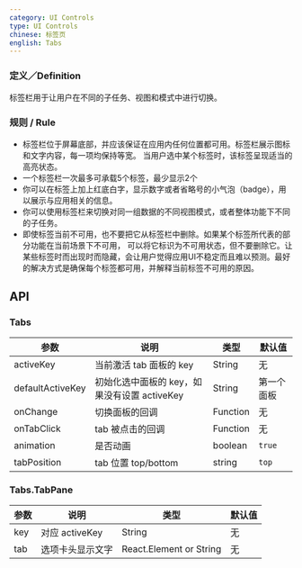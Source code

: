 ```yaml
---
category: UI Controls
type: UI Controls
chinese: 标签页
english: Tabs
---
```



### 定义／Definition
标签栏用于让用户在不同的子任务、视图和模式中进行切换。

### 规则 / Rule
- 标签栏位于屏幕底部，并应该保证在应用内任何位置都可用。标签栏展示图标和文字内容，每一项均保持等宽。
当用户选中某个标签时，该标签呈现适当的高亮状态。
- 一个标签栏一次最多可承载5个标签，最少显示2个
- 你可以在标签上加上红底白字，显示数字或者省略号的小气泡（badge），用以展示与应用相关的信息。
- 你可以使用标签栏来切换对同一组数据的不同视图模式，或者整体功能下不同的子任务。
- 即使标签当前不可用，也不要把它从标签栏中删除。如果某个标签所代表的部分功能在当前场景下不可用，
可以将它标识为不可用状态，但不要删除它。让某些标签时而出现时而隐藏，会让用户觉得应用UI不稳定而且难以预测。最好的解决方式是确保每个标签都可用，并解释当前标签不可用的原因。



## API

### Tabs

| 参数             | 说明                                         | 类型     | 默认值        |
|------------------|----------------------------------------------|----------|---------------|
| activeKey        | 当前激活 tab 面板的 key                      | String   | 无            |
| defaultActiveKey | 初始化选中面板的 key，如果没有设置 activeKey | String   | 第一个面板    |
| onChange         | 切换面板的回调                               | Function | 无            |
| onTabClick       | tab 被点击的回调                             | Function | 无            |
| animation |  是否动画    |  boolean   |    `true`    |
| tabPosition |    tab 位置 top/bottom        |  string    |    `top`        |


### Tabs.TabPane

| 参数 | 说明             | 类型                    | 默认值 |
|------|------------------|-------------------------|--------|
| key  | 对应 activeKey   | String                  | 无     |
| tab  | 选项卡头显示文字 | React.Element or String | 无     |

